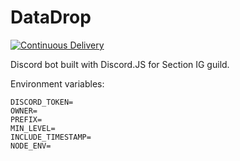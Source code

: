 # DataDrop
[![Continuous Delivery](https://github.com/Section-IG/DataDrop/actions/workflows/deployment.yml/badge.svg)](https://github.com/Section-IG/DataDrop/actions/workflows/deployment.yml)

Discord bot built with Discord.JS for Section IG guild.

Environment variables:
```dotenv
DISCORD_TOKEN=
OWNER=
PREFIX=
MIN_LEVEL=
INCLUDE_TIMESTAMP=
NODE_ENV=
```
